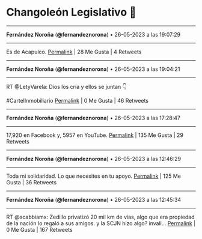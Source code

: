 # Changoleón Legislativo 🙈
*****
**Fernández Noroña** (**@fernandeznorona**) • 26-05-2023 a las 19:07:29
*****
Es de Acapulco.
[Permalink](https://twitter.com/fernandeznorona/status/1662294424796160001) | 28 Me Gusta | 4 Retweets
*****
**Fernández Noroña** (**@fernandeznorona**) • 26-05-2023 a las 19:04:21
*****
RT @LetyVarela: Dios los cría y ellos se juntan 👇  


\#CartelInmobiliario
[Permalink](https://twitter.com/fernandeznorona/status/1662293636539621378) | 0 Me Gusta | 46 Retweets
*****
**Fernández Noroña** (**@fernandeznorona**) • 26-05-2023 a las 17:28:47
*****
17,920 en Facebook y, 5957 en YouTube.
[Permalink](https://twitter.com/fernandeznorona/status/1662269587675652107) | 135 Me Gusta | 29 Retweets
*****
**Fernández Noroña** (**@fernandeznorona**) • 26-05-2023 a las 12:46:29
*****
Toda mi solidaridad. Lo que necesites en tu apoyo.
[Permalink](https://twitter.com/fernandeznorona/status/1662198544189587461) | 125 Me Gusta | 36 Retweets
*****
**Fernández Noroña** (**@fernandeznorona**) • 26-05-2023 a las 12:45:34
*****
RT @scabbiamx: Zedillo privatizó 20 mil km de vías, algo que era propiedad de la nación lo regaló a sus amigos. y la SCJN hizo algo? invali…
[Permalink](https://twitter.com/fernandeznorona/status/1662198312773066752) | 0 Me Gusta | 167 Retweets